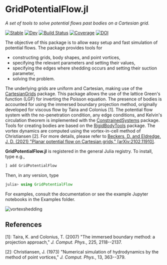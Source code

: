 # GridPotentialFlow.jl

*A set of tools to solve potential flows past bodies on a Cartesian grid.*

[![Stable](https://img.shields.io/badge/docs-stable-blue.svg)](https://JuliaIBPM.github.io/GridPotentialFlow.jl/stable) [![Dev](https://img.shields.io/badge/docs-dev-blue.svg)](https://JuliaIBPM.github.io/GridPotentialFlow.jl/dev)
[![Build Status](https://github.com/JuliaIBPM/GridPotentialFlow.jl/workflows/CI/badge.svg)](https://github.com/JuliaIBPM/GridPotentialFlow.jl/actions)
[![Coverage](https://codecov.io/gh/JuliaIBPM/GridPotentialFlow.jl/branch/master/graph/badge.svg)](https://codecov.io/gh/JuliaIBPM/GridPotentialFlow.jl)
[![DOI](https://zenodo.org/badge/DOI/10.5281/zenodo.4697930.svg)](https://doi.org/10.5281/zenodo.4697930)

The objective of this package is to allow easy setup and fast simulation of potential
flows. The package provides tools for
- constructing grids, body shapes, and point vortices,
- specifying the relevant parameters and setting their values,
- specifying the edges where shedding occurs and setting their suction parameter,
- solving the problem.

The underlying grids are uniform and Cartesian, making use of the [CartesianGrids](https://github.com/JuliaIBPM/CartesianGrids.jl) package. This package allows the use of the lattice Green's function (LGF) for inverting the Poisson equation. The presence of bodies is accounted for using the immersed boundary projection method, originally developed for viscous flow by Taira and Colonius [1]. The potential flow system with the no-penetration condition, any edge conditions, and  Kelvin's circulation theorem is implemented with the [ConstrainedSystems](https://github.com/JuliaIBPM/ConstrainedSystems.jl) package. Tools for creating bodies are based on the [RigidBodyTools](https://github.com/JuliaIBPM/RigidBodyTools.jl) package. The vortex dynamics are computed using the vortex-in-cell method of Christiansen [2]. For more details, please refer to [Beckers, D. and Eldredge, J. D. (2021) "Planar potential flow on Cartesian grids," [arXiv:2102.11910]](https://arxiv.org/abs/2102.11910).

**GridPotentialFlow.jl** is registered in the general Julia registry. To install, type
e.g.,
```julia
] add GridPotentialFlow
```

Then, in any version, type
```julia
julia> using GridPotentialFlow
```
For examples, consult the documentation or see the example Jupyter notebooks in the Examples folder.

![vortexshedding](https://user-images.githubusercontent.com/26737762/113199963-9b77ee80-921c-11eb-8448-70a32e50660f.gif)

## References

[1]: Taira, K. and Colonius, T. (2007) "The immersed boundary method: a projection approach," *J. Comput. Phys.*, 225, 2118--2137.

[2]: Christiansen, J. (1973) "Numerical simulation of hydrodynamics by the method of point vortices," *J. Comput. Phys.*, 13, 363--379.
